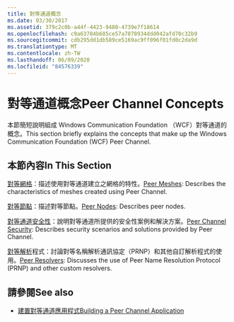 ```yaml
---
title: 對等通道概念
ms.date: 03/30/2017
ms.assetid: 379c2c0b-a44f-4423-9480-4739e7f18614
ms.openlocfilehash: c9a63784b685ce57a7878934ddd042afd70c32b9
ms.sourcegitcommit: cdb295dd1db589ce5169ac9ff096f01fd0c2da9d
ms.translationtype: MT
ms.contentlocale: zh-TW
ms.lasthandoff: 06/09/2020
ms.locfileid: "84576339"
---
```

# <a name="peer-channel-concepts"></a><span data-ttu-id="f042c-102">對等通道概念</span><span class="sxs-lookup"><span data-stu-id="f042c-102">Peer Channel Concepts</span></span>
<span data-ttu-id="f042c-103">本節簡短說明組成 Windows Communication Foundation （WCF）對等通道的概念。</span><span class="sxs-lookup"><span data-stu-id="f042c-103">This section briefly explains the concepts that make up the Windows Communication Foundation (WCF) Peer Channel.</span></span>  
  
## <a name="in-this-section"></a><span data-ttu-id="f042c-104">本節內容</span><span class="sxs-lookup"><span data-stu-id="f042c-104">In This Section</span></span>  
 <span data-ttu-id="f042c-105">[對等網格](peer-meshes.md)：描述使用對等通道建立之網格的特性。</span><span class="sxs-lookup"><span data-stu-id="f042c-105">[Peer Meshes](peer-meshes.md):  Describes the characteristics of meshes created using Peer Channel.</span></span>  
  
 <span data-ttu-id="f042c-106">[對等節點](peer-nodes.md)：描述對等節點。</span><span class="sxs-lookup"><span data-stu-id="f042c-106">[Peer Nodes](peer-nodes.md):  Describes peer nodes.</span></span>  
  
 <span data-ttu-id="f042c-107">[對等通道安全性](peer-channel-security.md)：說明對等通道所提供的安全性案例和解決方案。</span><span class="sxs-lookup"><span data-stu-id="f042c-107">[Peer Channel Security](peer-channel-security.md):  Describes security scenarios and solutions provided by Peer Channel.</span></span>  
  
 <span data-ttu-id="f042c-108">[對等解析](peer-resolvers.md)程式：討論對等名稱解析通訊協定（PRNP）和其他自訂解析程式的使用。</span><span class="sxs-lookup"><span data-stu-id="f042c-108">[Peer Resolvers](peer-resolvers.md):  Discusses the use of Peer Name Resolution Protocol (PRNP) and other custom resolvers.</span></span>  
  
## <a name="see-also"></a><span data-ttu-id="f042c-109">請參閱</span><span class="sxs-lookup"><span data-stu-id="f042c-109">See also</span></span>

- [<span data-ttu-id="f042c-110">建置對等通道應用程式</span><span class="sxs-lookup"><span data-stu-id="f042c-110">Building a Peer Channel Application</span></span>](building-a-peer-channel-application.md)
